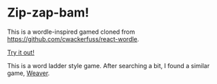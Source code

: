 # Zip-zap-bam!

This is a wordle-inspired gamed cloned from https://github.com/cwackerfuss/react-wordle.

[Try it out!](https://aneets.github.io/edit-distance/)

This is a word ladder style game. After searching a bit, I found a similar game, [Weaver](https://https://wordwormdormdork.com).
